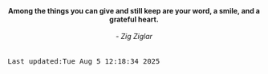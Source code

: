 
<div align="center"><b><span>Among the things you can give and still keep are your word, a smile, and a grateful heart.</span></b><br><br><i> - Zig Ziglar</i></div>
<br><br><kbd>Last updated:Tue Aug  5 12:18:34 2025</kbd>